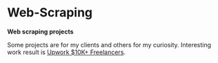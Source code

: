 # Web-Scraping
<b>Web scraping projects</b>

Some projects are for my clients and others for my curiosity.
Interesting work result is <a href="https://github.com/Geng-Jie/WebScraping/wiki">Upwork $10K+ Freelancers</a>.
